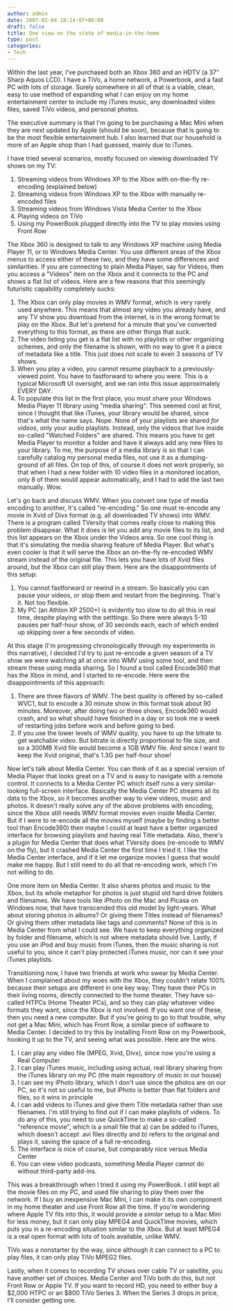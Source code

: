 ```yaml
---
author: admin
date: 2007-02-04 18:14:07+00:00
draft: false
title: One view on the state of media-in-the-home
type: post
categories:
- Tech
---
```


Within the last year, I've purchased both an Xbox 360 and an HDTV (a 37" Sharp Aquos LCD). I have a TiVo, a home network, a Powerbook, and a fast PC with lots of storage. Surely somewhere in all of that is a viable, clean, easy to use method of expanding what I can enjoy on my home entertainment center to include my iTunes music, any downloaded video files, saved TiVo videos, and personal photos.

The executive summary is that I'm going to be purchasing a Mac Mini when they are next updated by Apple (should be soon), because that is going to be the most flexible entertainment hub. I also learned that our household is more of an Apple shop than I had guessed, mainly due to iTunes.

I have tried several scenarios, mostly focused on viewing downloaded TV shows on my TV:



  1. Streaming videos from Windows XP to the Xbox with on-the-fly re-encoding (explained below)
  2. Streaming videos from Windows XP to the Xbox with manually re-encoded files
  3. Streaming videos from Windows Vista Media Center to the Xbox
  4. Playing videos on TiVo
  5. Using my PowerBook plugged directly into the TV to play movies using Front Row


The Xbox 360 is designed to talk to any Windows XP machine using Media Player 11, or to Windows Media Center. You use different areas of the Xbox menus to access either of these two, and they have some differences and similarities. If you are connecting to plain Media Player, say for Videos, then you access a "Videos" item on the Xbox and it connects to the PC and shows a flat list of videos. Here are a few reasons that this seemingly futuristic capability completely sucks:

  1. The Xbox can only play movies in WMV format, which is very rarely used anywhere. This means that almost any video you already have, and any TV show you download from the internet, is in the wrong format to play on the Xbox. But let's pretend for a minute that you've converted everything to this format, as there are other things that suck.
  2. The video listing you get is a flat list with no playlists or other organizing schemes, and only the filename is shown, with no way to give it a piece of metadata like a title. This just does not scale to even 3 seasons of TV shows.
  3. When you play a video, you cannot resume playback to a previously-viewed point. You have to fastforward to where you were. This is a typical Microsoft UI oversight, and we ran into this issue approximately EVERY DAY.
  4. To populate this list in the first place, you must share your Windows Media Player 11 library using "media sharing". This seemed cool at first, since I thought that like iTunes, your library would be shared, since that's what the name says. Nope. None of your playlists are shared _for videos_, only your audio playlists. Instead, only the videos that live inside so-called "Watched Folders" are shared. This means you have to get Media Player to monitor a folder and have it always add any new files to your library. To me, the purpose of a media library is so that I can carefully catalog my personal media files, not use it as a dumping-ground of all files. On top of this, of course it does not work properly, so that when I had a new folder with 10 video files in a monitored location, only 8 of them would appear automatically, and I had to add the last two manually. Wow.


Let's go back and discuss WMV. When you convert one type of media encoding to another, it's called "re-encoding." So one must re-encode any movie in Xvid of Divx format (e.g. all downloaded TV shows) into WMV. There is a program called TVersity that comes really close to making this problem disappear. What it does is let you add any movie files to its list, and this list appears on the Xbox under the Videos area. So one cool thing is that it's simulating the media sharing feature of Media Player. But what's even cooler is that it will serve the Xbox an on-the-fly re-encoded WMV stream instead of the original file. This lets you have lots of Xvid files around, but the Xbox can still play them. Here are the disappointments of this setup:

  1. You cannot fastforward or rewind in a stream. So basically you can pause your videos, or stop them and restart from the beginning. That's it. Not too flexible.
  2. My PC (an Athlon XP 2500+) is evidently too slow to do all this in real time, despite playing with the setttings. So there were always 5-10 pauses per half-hour show, of 30 seconds each, each of which ended up skipping over a few seconds of video.


At this stage (I'm progressing chronologically through my experiments in this narrative), I decided I'd try to just re-encode a given season of a TV show we were watching all at once into WMV using some tool, and then stream these using media sharing. So I found a tool called Encode360 that has the Xbox in mind, and I started to re-encode. Here were the disappointments of this approach:

  1. There are three flavors of WMV. The best quality is offered by so-called WVC1, but to encode a 30 minute show in this format took about 90 minutes. Moreover, after doing two or three shows, Encode360 would crash, and so what should have finished in a day or so took me a week of restarting jobs before work and before going to bed.
  2. If you use the lower levels of WMV quality, you have to up the bitrate to get watchable video. But bitrate is directly proportional to file size, and so a 300MB Xvid file would become a 1GB WMV file. And since I want to keep the Xvid original, that's 1.3G per half-hour show!


Now let's talk about Media Center. You can think of it as a special version of Media Player that looks great on a TV and is easy to navigate with a remote control. It connects to a Media Center PC which itself runs a very similar-looking full-screen interface. Basically the Media Center PC streams all its data to the Xbox, so it becomes another way to view videos, music and photos. It doesn't really solve any of the above problems with encoding, since the Xbox still needs WMV format movies even inside Media Center. But if I were to re-encode all the movies myself (maybe by finding a better tool than Encode360) then maybe I could at least have a better organized interface for browsing playlists and having real Title metadata. Also, there's a plugin for Media Center that does what TVersity does (re-encode to WMV on the fly), but it crashed Media Center the first time I tried it. I like the Media Center interface, and if it let me organize movies I guess that would make me happy. But I still need to do all that re-encoding work, which I'm not willing to do.

One more item on Media Center. It also shares photos and music to the Xbox, but its whole metaphor for photos is just stupid old hard drive folders and filenames. We have tools like iPhoto on the Mac and Picasa on Windows now, that have transcended this old model by light-years. What about storing photos in albums? Or giving them Titles instead of filenames? Or giving them other metadata like tags and comments? None of this is in Media Center from what I could see. We have to keep everything organized by folder and filename, which is not where metadata should live. Lastly, if you use an iPod and buy music from iTunes, then the music sharing is not useful to you, since it can't play protected iTunes music, nor can it see your iTunes playlists.

Transitioning now, I have two friends at work who swear by Media Center. When I complained about my woes with the Xbox, they couldn't relate 100% because their setups are different in one key way: They have their PCs in their living rooms, directly connected to the home theater. They have so-called HTPCs (Home Theater PCs), and so they can play whatever video formats they want, since the Xbox is not involved. If you want one of these, then you need a new computer. But if you're going to go to that trouble, why not get a Mac Mini, which has Front Row, a similar piece of software to Media Center. I decided to try this by installing Front Row on my Powerbook, hooking it up to the TV, and seeing what was possible. Here are the wins.


  1. I can play any video file (MPEG, Xvid, Divx), since now you're using a Real Computer
  2. I can play iTunes music, including using actual, real library sharing from the iTunes library on my PC (the main repository of music in our house)
  3. I can see my iPhoto library, which I don't use since the photos are on our PC, so it's not so useful to me, but iPhoto is better than flat folders and files, so it wins in principle
  4. I can add videos to iTunes and give them Title metadata rather than use filenames. I'm still trying to find out if I can make playlists of videos. To do any of this, you need to use QuickTime to make a so-called "reference movie", which is a small file that a) can be added to iTunes, which doesn't accept .avi files directly and b) refers to the original and plays it, saving the space of a full re-encoding.
  5. The interface is nice of course, but comparably nice versus Media Center
  6. You can view video podcasts, something Media Player cannot do without third-party add-ins.


This was a breakthrough when I tried it using my PowerBook. I still kept all the movie files on my PC, and used file sharing to play them over the network. If I buy an inexpensive Mac Mini, I can make it its own component in my home theater and use Front Row all the time. If you're wondering where Apple TV fits into this, it would provide a _similar_ setup to a Mac Mini for less money, but it can only play MPEG4 and QuickTIme movies, which puts you in a re-encoding situation similar to the Xbox. But at least MPEG4 is a real open format with lots of tools available, unlike WMV.

TiVo was a nonstarter by the way, since although it can connect to a PC to play files, it can only play TiVo MPEG2 files.

Lastly, when it comes to recording TV shows over cable TV or satellite, you have another set of choices. Media Center and TiVo both do this, but not Front Row or Apple TV. If you want to record HD, you need to either buy a $2,000 HTPC or an $800 TiVo Series 3. When the Series 3 drops in price, I'll consider getting one.
